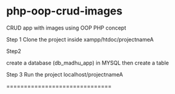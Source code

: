 # php-oop-crud-images

CRUD app with images using OOP PHP concept

Step 1
Clone the project inside xampp/htdoc/projectnameA

Step2

create a database (db_madhu_app) in MYSQL
then create a table

Step 3
Run the project
localhost/projectnameA

==============================
